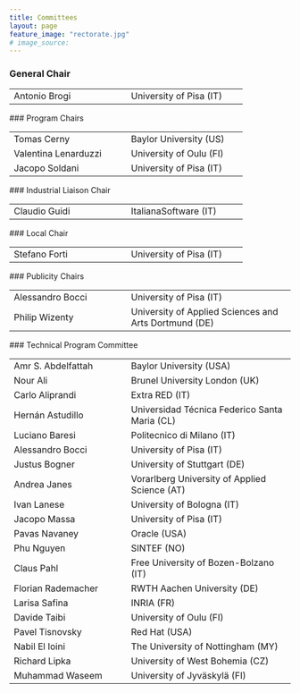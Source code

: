```yaml
---
title: Committees
layout: page
feature_image: "rectorate.jpg"
# image_source:
---
```


<div class="container"></div>

<!-- Order names alphabetically by surname -->

<style> td{min-width:12em} td+td{padding-left:10px;}</style>

### General Chair

<table>
  <tbody>
    <tr><td>Antonio Brogi</td><td>University of Pisa (IT)</td></tr>
  </tbody>
</table>
### Program Chairs
<table>
  <tbody>
    <tr><td>Tomas Cerny</td><td>Baylor University (US)</td></tr>
    <tr><td>Valentina Lenarduzzi</td><td>University of Oulu (FI)</td></tr>
    <tr><td>Jacopo Soldani</td><td>University of Pisa (IT)</td></tr>
  </tbody>
</table>
### Industrial Liaison Chair
<table>
  <tbody>
    <tr><td>Claudio Guidi</td><td>ItalianaSoftware (IT)</td></tr>
  </tbody>
</table>
### Local Chair
<table>
  <tbody>
        <tr><td>Stefano Forti</td><td>University of Pisa (IT)</td></tr>
  </tbody>
</table>
### Publicity Chairs
<table>
  <tbody>
        <tr><td>Alessandro Bocci</td><td>University of Pisa (IT)</td></tr>
        <tr><td>Philip Wizenty</td><td>University of Applied Sciences and Arts Dortmund (DE)</td></tr>
  </tbody>
</table>
### Technical Program Committee
<table>
  <tbody>
        <tr><td>Amr S. Abdelfattah</td><td>Baylor University (USA)</td></tr>
        <tr><td>Nour Ali</td><td>Brunel University London (UK)</td></tr>
        <tr><td>Carlo Aliprandi</td><td>Extra RED (IT)</td></tr>
        <tr><td>Hernán Astudillo</td><td>Universidad Técnica Federico Santa Maria (CL)</td></tr>
        <tr><td>Luciano Baresi</td><td>Politecnico di Milano (IT)</td></tr>
        <tr><td>Alessandro Bocci</td><td>University of Pisa (IT)</td></tr>
        <tr><td>Justus Bogner</td><td>University of Stuttgart (DE)</td></tr>
        <tr><td>Andrea Janes</td><td>Vorarlberg University of Applied Science (AT)</td></tr>
        <tr><td>Ivan Lanese</td><td>University of Bologna (IT)</td></tr>
        <tr><td>Jacopo Massa</td><td>University of Pisa (IT)</td></tr>
        <tr><td>Pavas Navaney</td><td>Oracle (USA)</td></tr>
        <tr><td>Phu Nguyen</td><td>SINTEF (NO)</td></tr>
        <tr><td>Claus Pahl</td><td>Free University of Bozen-Bolzano (IT)</td></tr>
        <tr><td>Florian Rademacher</td><td>RWTH Aachen University (DE)</td></tr>
        <tr><td>Larisa Safina</td><td>INRIA (FR)</td></tr>
        <tr><td>Davide Taibi</td><td>University of Oulu (FI)</td></tr>
        <tr><td>Pavel Tisnovsky</td><td>Red Hat (USA)</td></tr>
        <tr><td>Nabil El Ioini</td><td>The University of Nottingham (MY)</td></tr>
        <tr><td>Richard Lipka</td><td>University of West Bohemia (CZ)</td></tr>
        <tr><td>Muhammad Waseem</td><td>University of Jyväskylä (FI)</td></tr>
  </tbody>
</table>
<!-- 
### Website Administrator
<table>
  <tbody>
        <tr><td>Jaime Arias</td><td>CNRS, University Sorbonne Paris Nord (FR)</td></tr>
  </tbody>
</table>
{% comment %}
### Additional reviewers
<table>
  <tbody>
        <tr><td>Name Surname</td><td>Affiliation (Country)</td></tr>
  </tbody>
</table>
{% endcomment %} -->
